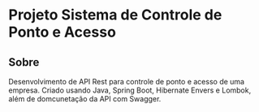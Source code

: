 # Projeto Sistema de Controle de Ponto e Acesso

## Sobre 

Desenvolvimento de API Rest para controle de ponto e acesso de uma empresa. Criado usando Java, Spring Boot, Hibernate Envers e Lombok, além de domcunetação da API com Swagger.
